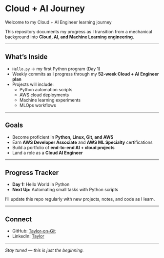 #  Cloud + AI Journey

Welcome to my Cloud + AI Engineer learning journey   

This repository documents my progress as I transition from a mechanical background into **Cloud, AI, and Machine Learning engineering**.  

---

## What’s Inside
- `Hello.py` → my first Python program (Day 1)  
- Weekly commits as I progress through my **52-week Cloud + AI Engineer plan**  
- Projects will include:
  - Python automation scripts  
  - AWS cloud deployments  
  - Machine learning experiments  
  - MLOps workflows  

---

## Goals
- Become proficient in **Python, Linux, Git, and AWS**  
- Earn **AWS Developer Associate** and **AWS ML Specialty** certifications  
- Build a portfolio of **end-to-end AI + cloud projects**  
- Land a role as a **Cloud AI Engineer**  

---

## Progress Tracker
- **Day 1:** Hello World in Python  
- **Next Up:** Automating small tasks with Python scripts  

I’ll update this repo regularly with new projects, notes, and code as I learn.  

---

## Connect
- GitHub: [Taylor-on-Git](https://github.com/Taylor-on-Git)  
- LinkedIn: [Taylor](https://www.linkedin.com/in/yourusername/)  

---

_Stay tuned — this is just the beginning._
